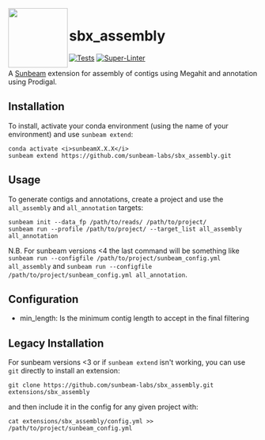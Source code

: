 <img src="https://github.com/sunbeam-labs/sunbeam/blob/stable/docs/images/sunbeam_logo.gif" width=120, height=120 align="left" />

# sbx_assembly

<!-- Begin badges -->
[![Tests](https://github.com/sunbeam-labs/sbx_assembly/actions/workflows/tests.yml/badge.svg)](https://github.com/sunbeam-labs/sbx_assembly/actions/workflows/tests.yml)
[![Super-Linter](https://github.com/sunbeam-labs/sbx_assembly/actions/workflows/linter.yml/badge.svg)](https://github.com/sunbeam-labs/sbx_assembly/actions/workflows/linter.yml)
<!-- End badges -->

A [Sunbeam](https://github.com/sunbeam-labs/sunbeam) extension for assembly of contigs using Megahit and annotation using Prodigal.

## Installation

To install, activate your conda environment (using the name of your environment) and use `sunbeam extend`:

    conda activate <i>sunbeamX.X.X</i>
    sunbeam extend https://github.com/sunbeam-labs/sbx_assembly.git

## Usage

To generate contigs and annotations, create a project and use the `all_assembly` and `all_annotation` targets:

    sunbeam init --data_fp /path/to/reads/ /path/to/project/
    sunbeam run --profile /path/to/project/ --target_list all_assembly all_annotation

N.B. For sunbeam versions <4 the last command will be something like `sunbeam run --configfile /path/to/project/sunbeam_config.yml all_assembly` and `sunbeam run --configfile /path/to/project/sunbeam_config.yml all_annotation`.

## Configuration

  - min_length: Is the minimum contig length to accept in the final filtering

## Legacy Installation

For sunbeam versions <3 or if `sunbeam extend` isn't working, you can use `git` directly to install an extension:

    git clone https://github.com/sunbeam-labs/sbx_assembly.git extensions/sbx_assembly

and then include it in the config for any given project with:

    cat extensions/sbx_assembly/config.yml >> /path/to/project/sunbeam_config.yml
